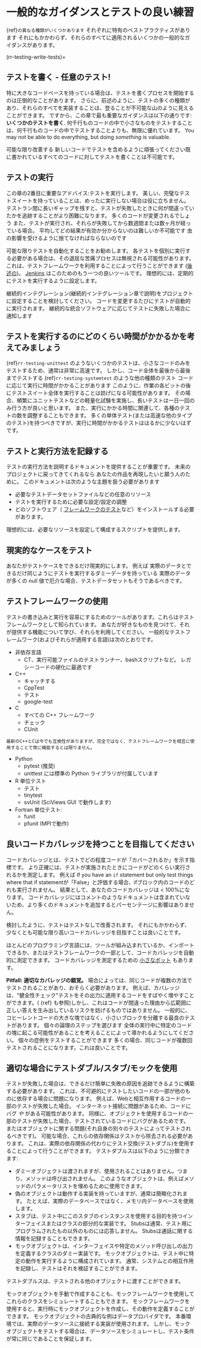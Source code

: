 <a name="General_guidance_and_good_practice_for_testing"></a>

# 一般的なガイダンスとテストの良い練習

{ref}`の異なる種類がいくつかあります`<rr-testing-types-of-testing> それぞれに特有のベストプラクティスがあります それにもかかわらず、それらのすべてに適用されるいくつかの一般的なガイダンスがあります。

(rr-testing-write-tests)=
## テストを書く - 任意のテスト!

特に大きなコードベースを持っている場合は、テストを書くプロセスを開始するのは圧倒的なことがあります。 さらに、前述のように、テストの多くの種類があり、それらのすべてを実装することは、登ることが不可能な山のように見えることができます。 ですから、この章で最も重要なガイダンスは以下の通りです: **いくつかのテストを書く**. 何千行ものコードの中で小さなものをテストすることは、何千行ものコードの中でテストすることよりも、無限に優れています。 You may not be able to do everything, but doing *something* is valuable.

可能な限り改善する 新しいコードでテストを含めるように頑張ってください既に書かれているすべてのコードに対してテストを書くことは不可能です。

## テストの実行

この章の2番目に重要なアドバイス:テストを実行します。 美しい、完璧なテストスイートを持っていることは、めったに実行しない場合は役に立ちません。 テストラン間に長いギャップを残すと、テストが失敗したときに何が間違っていたかを追跡することがより困難になります。 多くのコードが変更されるでしょう また、テストが実行され、それらが失敗してから数週間または数ヶ月が経っている場合。 平均してどの結果が有効か分からないのは難しいか不可能です 虫の影響を受けるように捨てなければならないのです

可能な限りテストを自動化することをお勧めします。 各テストを個別に実行する必要がある場合は、その退屈な苦痛プロセスは無視される可能性があります。 これは、テストフレームワークを利用することによって行うことができます ([後述の](#use-a-testing-framework))。 [Jenkins](https://jenkins.io) はこのためのもう一つの良いツールです。 理想的には、定期的にテストを実行するように設定します。

継続的インテグレーション(継続的インテグレーション章で説明)をプロジェクトに設定することを検討してください。 コードを変更するたびにテストが自動的に実行されます。 継続的な統合ソフトウェアに応じてテストに失敗した場合に通知します

## テストを実行するのにどのくらい時間がかかるかを考えてみましょう

{ref}`rr-testing-unittest` のようないくつかのテストは、小さなコードのみをテストするため、通常は非常に高速です。 しかし、コード全体を最後から最後までテストする {ref}`rr-testing-systemtest` のような他の種類のテスト コードに応じて実行に時間がかかることがあります このように、作業の各ビットの後にテストスイート全体を実行することは妨げになる可能性があります。 その場合、頻繁にユニットテストなどの軽量化試験を実施し、長いテストは一日一回のみ行う方が良いと思います。 また、実行にかかる時間に関連して、各種のテストの数を調整することもできます。 多くの単体テスト(または高速な他のタイプのテスト)を持つべきですが、実行に時間がかかるテストははるかに少ないはずです。

## テストと実行方法を記録する

テストの実行方法を説明するドキュメントを提供することが重要です。 未来のプロジェクトに戻ってきてくれるなら あなたの作品を再現したいと願う人のために。 このドキュメントは次のような主題を扱う必要があります

- 必要なテストデータセットファイルなどの任意のリソース
- テストを実行するために必要な設定/設定の調整
- どのソフトウェア（ [フレームワークのテスト](#use-a-testing-framework)など）をインストールする必要があります。

理想的には、必要なリソースを設定して構成するスクリプトを提供します。

## 現実的なケースをテスト

あなたがテストケースをできるだけ現実的にします。 例えば 実際のデータとできるだけ同じようにテストを実行するダミーデータを持っている 実際のデータが多くの null 値で厄介な場合、テストデータセットもそうであるべきです。

## テストフレームワークの使用

テストの書き込みと実行を容易にするためのツールがあります。これらはテストフレームワークとして知られています。 あなたが好きなものを見つけて、それが提供する機能について学び、それらを利用してください。 一般的なテストフレームワーク(およびそれらが適用する言語)は次のとおりです。

- 非依存言語
  - CT、実行可能ファイルのテストランナー、bashスクリプトなど。 レガシーコードの硬化に最適です
- C++
  - キャッチする
  - CppTest
  - テスト
  - google-test
- C
  - すべての C++ フレームワーク
  - チェック
  - CUnit
```{note}
最新のC++とCは今でも互換性がありますが、完全ではなく、テストフレームワークを相互に使用することで常に機能するとは限りません。
```
- Python
  - pytest (推奨)
  - unittest には標準の Python ライブラリが付属しています
- R 単位テスト
  - テスト
  - tinytest
  - svUnit (SciViews GUI で動作します)
- Fortran 単位テスト:
  - funit
  - pfunit (MPIで動作)

## 良いコードカバレッジを持つことを目指してください

コードカバレッジとは、テストでどの程度コードが「カバーされるか」を示す指標です。 より正確には、テストが実施されたときにコードがどのくらい実行されるかを測定します。 例えば If you have an `if` statement but only test things where that if statementが「False」と評価する場合、ifブロック内のコードのどれも実行されません。 結果として、あなたのコードカバレッジは < 100%になります。 コードカバレッジにはコメントのようなドキュメントは含まれていないため、より多くのドキュメントを追加するとパーセンテージに影響はありません。

検討したように、テストはテストなしで改善されます。 それにもかかわらず、少なくとも可能な限り高いコードカバレッジを目指すことは良いことです。

ほとんどのプログラミング言語には、ツールが組み込まれているか、インポートできるか、またはテストフレームワークの一部として、コードカバレッジを自動的に測定できます。 コードカバレッジを測定するための [小さなボット](https://codecov.io/) もあります。

**Pitfall: 適切なカバレッジの錯覚。** 場合によっては、同じコードが複数の方法でテストされることがあり、おそらく必要があります。 例えば、カバレッジは、"健全性チェック"テストをその出力に適用するコードをすばやく増やすことができます。( {ref} も参照)<rr-testing-challenges-difficult-quatify>しかし、これはコードが間違った理由から広範囲に正しい答えを生み出しているリスクを妨げるものではありません。 一般的に、コヒーレントコードの大きな塊ではなく、小さいブロックを分離する最良のテストがあります。 個々の論理のステップを選びます 全体の実行中に特定のコードの塊に起こる可能性があることを考えることによって導かれるようにしてください。 個々の症例をテストすることができます 多くの場合、同じコードが複数回テストされることになります。これは良いことです。

## 適切な場合にテストダブル/スタブ/モックを使用

テストが失敗した場合は、できるだけ簡単に失敗の原因を追跡できるように構築する必要があります。 これは、不可避的にテストしたいコードの一部が他のものに依存する場合に問題になります。 例えば、Webと相互作用するコードの一部のテストが失敗した場合。 インターネット接続に問題があるため、コードにバグ *や* がある可能性があります。 同様に、オブジェクトを使用するコードの一部のテストが失敗した場合、テストされているコードにバグがあるためです。 またはオブジェクトに関する問題(それ自身の別々のテストによってテストされるべきです)。 可能な場合、これらの依存関係はテストから除去される必要があります。 これは、実際の依存関係の代わりにテスト交換(テストダブル)を使用することによって行うことができます。 テストダブルスは以下のように分類できます:

- ダミーオブジェクトは渡されますが、使用されることはありません。つまり、メソッドは呼び出されません。 このようなオブジェクトは、例えばメソッドのパラメータリストを埋めるために使用できます。
- 偽のオブジェクトは動作する実装を持っていますが、通常は簡略化されます。 たとえば、実際のデータベースではなく、メモリ内データベースを使用します。
- スタブは、テスト中にこのスタブのインスタンスを使用する目的を持つインターフェイスまたはクラスの部分的な実装です。 Stubsは通常、テスト用にプログラムされたもの以外のものには応答しません。 Stubsは通話に関する情報を記録することもできます。
- モックオブジェクトは、インターフェイスや特定のメソッド呼び出しの出力を定義するクラスのダミー実装です。 モックオブジェクトは、テスト中に特定の動作を実行するように構成されています。 通常、システムとの相互作用を記録し、テストはそれを検証することができます。

テストダブルスは、テストされる他のオブジェクトに渡すことができます。

モックオブジェクトを手動で作成することも、モックフレームワークを使用してこれらのクラスをシミュレートすることもできます。 モックフレームワークを使用すると、実行時にモックオブジェクトを作成し、その動作を定義することができます。 モックオブジェクトの古典的な例はデータプロバイダです。 本番環境では、実際のデータソースに接続する実装が使用されます。 しかし、モックオブジェクトをテストする場合は、データソースをシミュレートし、テスト条件が常に同じであることを保証します。
